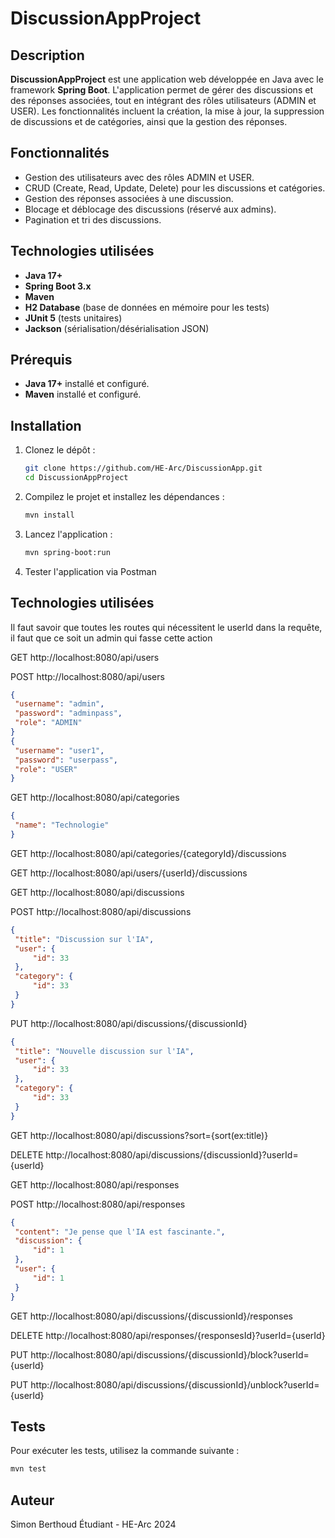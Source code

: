 # DiscussionAppProject

## Description
**DiscussionAppProject** est une application web développée en Java avec le framework **Spring Boot**. L'application permet de gérer des discussions et des réponses associées, tout en intégrant des rôles utilisateurs (ADMIN et USER). Les fonctionnalités incluent la création, la mise à jour, la suppression de discussions et de catégories, ainsi que la gestion des réponses.

## Fonctionnalités
- Gestion des utilisateurs avec des rôles ADMIN et USER.
- CRUD (Create, Read, Update, Delete) pour les discussions et catégories.
- Gestion des réponses associées à une discussion.
- Blocage et déblocage des discussions (réservé aux admins).
- Pagination et tri des discussions.

## Technologies utilisées
- **Java 17+**
- **Spring Boot 3.x**
- **Maven**
- **H2 Database** (base de données en mémoire pour les tests)
- **JUnit 5** (tests unitaires)
- **Jackson** (sérialisation/désérialisation JSON)

## Prérequis
- **Java 17+** installé et configuré.
- **Maven** installé et configuré.

## Installation
1. Clonez le dépôt :
   ```bash
   git clone https://github.com/HE-Arc/DiscussionApp.git
   cd DiscussionAppProject
   ```

2. Compilez le projet et installez les dépendances :
   ```bash
   mvn install
   ```

3. Lancez l'application :
   ```bash
   mvn spring-boot:run
   ```

4. Tester l'application via Postman

## Technologies utilisées

Il faut savoir que toutes les routes qui nécessitent le userId dans la requête, il faut que ce soit un admin qui fasse cette action

GET http://localhost:8080/api/users

POST http://localhost:8080/api/users
   ```json
   {
    "username": "admin",
    "password": "adminpass",
    "role": "ADMIN"
   }
   {
    "username": "user1",
    "password": "userpass",
    "role": "USER"
   }
   ```

GET http://localhost:8080/api/categories
   ```json
   {
    "name": "Technologie"
   }
   ```

GET http://localhost:8080/api/categories/{categoryId}/discussions

GET http://localhost:8080/api/users/{userId}/discussions

GET http://localhost:8080/api/discussions

POST http://localhost:8080/api/discussions
   ```json
   {
    "title": "Discussion sur l'IA",
    "user": {
        "id": 33
    },
    "category": {
        "id": 33
    }
   }
   ```

PUT http://localhost:8080/api/discussions/{discussionId}
   ```json
   {
    "title": "Nouvelle discussion sur l'IA",
    "user": {
        "id": 33
    },
    "category": {
        "id": 33
    }
   }
   ```

GET http://localhost:8080/api/discussions?sort={sort(ex:title)}

DELETE http://localhost:8080/api/discussions/{discussionId}?userId={userId}

GET http://localhost:8080/api/responses

POST http://localhost:8080/api/responses
   ```json
   {
    "content": "Je pense que l'IA est fascinante.",
    "discussion": {
        "id": 1
    },
    "user": {
        "id": 1
    }
   }
   ```

GET http://localhost:8080/api/discussions/{discussionId}/responses

DELETE http://localhost:8080/api/responses/{responsesId}?userId={userId}

PUT http://localhost:8080/api/discussions/{discussionId}/block?userId={userId}

PUT http://localhost:8080/api/discussions/{discussionId}/unblock?userId={userId}

## Tests

Pour exécuter les tests, utilisez la commande suivante :
   ```bash
   mvn test
   ```

## Auteur

Simon Berthoud
Étudiant - HE-Arc 2024